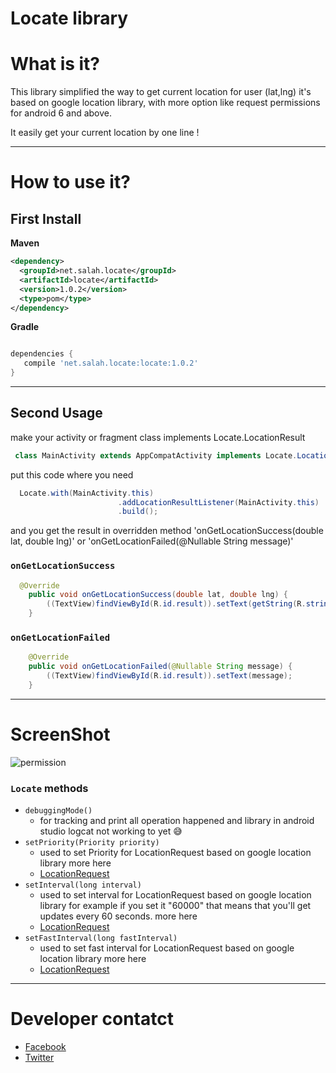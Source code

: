 # Locate library

# What is it? 

This library simplified the way to get current location for user (lat,lng) it's based on google location library,
with more option like request permissions for android 6 and above.

It easily get your current location by one line !

------ 

# How to use it? 

## First Install
**Maven**

```xml
<dependency>
  <groupId>net.salah.locate</groupId>
  <artifactId>locate</artifactId>
  <version>1.0.2</version>
  <type>pom</type>
</dependency>
```

**Gradle**

```gradle

dependencies {
   compile 'net.salah.locate:locate:1.0.2'
}
```

------ 
## Second Usage
make your activity or fragment class implements Locate.LocationResult 

```java
 class MainActivity extends AppCompatActivity implements Locate.LocationResult 
```
put this code where you need

```java
  Locate.with(MainActivity.this)
                        .addLocationResultListener(MainActivity.this)
                        .build();
```

and you get the result in overridden method 'onGetLocationSuccess(double lat, double lng)' or 'onGetLocationFailed(@Nullable String message)'
### `onGetLocationSuccess`

```java
  @Override
    public void onGetLocationSuccess(double lat, double lng) {
        ((TextView)findViewById(R.id.result)).setText(getString(R.string.lat)+" : "+lat+"\n"+getString(R.string.lng)+" : "+lng);
    }
```

### `onGetLocationFailed`
```java
    @Override
    public void onGetLocationFailed(@Nullable String message) {
        ((TextView)findViewById(R.id.result)).setText(message);
    }
```

------ 

# ScreenShot

![permission](https://cloud.githubusercontent.com/assets/17902030/25717753/25e96ba0-310c-11e7-9df9-58ffba63856c.gif)

### `Locate` methods
* `debuggingMode()` 
 	* for tracking and print all operation happened and library in android studio logcat not working to yet :sweat_smile: 
* `setPriority(Priority priority)`
	 * used to  set Priority for LocationRequest based on google location library more here
  * [LocationRequest](https://developers.google.com/android/reference/com/google/android/gms/location/LocationRequest)
* `setInterval(long interval)`
	* used to  set interval for LocationRequest based on google location library for example if you set it "60000" that means that you'll get updates every 60 seconds.
    more here
  * [LocationRequest](https://developers.google.com/android/reference/com/google/android/gms/location/LocationRequest)
*  `setFastInterval(long fastInterval)`
	* used to  set fast interval for LocationRequest based on google location library 
   more here 
   * [LocationRequest](https://developers.google.com/android/reference/com/google/android/gms/location/LocationRequest)

  ------ 
# Developer contatct 
   * [Facebook](https://www.facebook.com/profile.php?id=100006656534009)
   * [Twitter](https://twitter.com/salahamassi)


  

